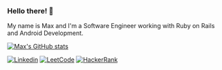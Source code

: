 ### Hello there! 👋
My name is Max and I'm a Software Engineer working with Ruby on Rails and Android Development.
<!-- 
[![Max's GitHub stats](https://github-readme-stats.vercel.app/api?username=maxmiliano&hide=contribs&count_private=true&include_all_commits=true&show_icons=true&theme=merko)](https://github.com/maxmiliano?tab=repositories)
[![Most used languages](https://github-readme-stats.vercel.app/api/top-langs/?username=maxmiliano&layout=compact&theme=merko)](https://github.com/maxmiliano?tab=repositories) -->

[![Max's GitHub stats](https://github-stats-alpha.vercel.app/api?username=maxmiliano&cc=000&tc=fff&ic=fff&bc=000 "Maxmiliano")](https://github-stats-alpha.vercel.app/api?username=maxmiliano "Maxmiliano")

[![Linkedin](https://img.shields.io/badge/LinkedIn-0077B5?style=for-the-badge&logo=linkedin&logoColor=white)](https://www.linkedin.com/in/max-braga/)
[![LeetCode](https://img.shields.io/badge/-LeetCode-FFA116?style=for-the-badge&logo=LeetCode&logoColor=black)](https://leetcode.com/maxmiliano/)
[![HackerRank](https://img.shields.io/badge/-Hackerrank-2EC866?style=for-the-badge&logo=HackerRank&logoColor=white)](https://www.hackerrank.com/maxmiliano)
